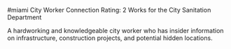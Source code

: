 #miami 
City Worker
Connection Rating: 2
Works for the City Sanitation Department

A hardworking and knowledgeable city worker who has insider information on infrastructure, construction projects, and potential hidden locations.